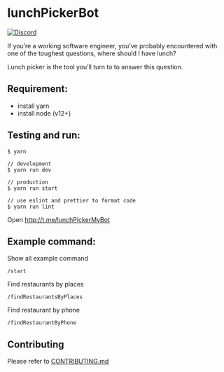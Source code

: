 # lunchPickerBot

[![Discord](https://img.shields.io/discord/709292977515921469)](https://discord.gg/jNCBs2D)

If you’re a working software engineer, you’ve probably encountered with one of the toughest questions, where should I have lunch?

Lunch picker is the tool you’ll turn to to answer this question.

## Requirement:
- install yarn
- install node (v12+)

## Testing and run:
```
$ yarn

// development
$ yarn run dev

// production
$ yarn run start

// use eslint and prettier to format code
$ yarn run lint
```

Open http://t.me/lunchPickerMyBot

## Example command:

Show all example command

```
/start
```

Find restaurants by places

```
/findRestaurantsByPlaces
```

Find restaurant by phone

```
/findRestaurantByPhone
```

## Contributing

Please refer to [CONTRIBUTING.md](https://github.com/yeukfei02/lunchPickerBot/blob/master/CONTRIBUTING.md)
